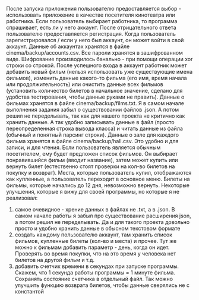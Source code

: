 После запуска приложения пользователю предоставляется выбор - использовать приложение в качестве посетителя кинотеатра или работника.
Если пользователь выбирает работника, то программа спрашивает, есть ли у него аккаунт. После отрицательного ответа пользователю предоставляется регистрация.
Когда пользователь зарегистрировался / если у него был аккаунт, он может войти в свой аккаунт. Данные об аккаунтах хранятся в файле cinema/backup/accounts.csv. Все пароли хранятся в зашифрованном виде. Шифрование производилось банально - при помощи операции xor строки со строкой.
После успешного входа в аккаунт работник может добавить новый фильм (нельзя использовать уже существующие имена фильмов), изменить данные какого-то фильма (его имя, время начала или продолжительность) или очистить данные всех фильмов (установить количество билетов в начальное значение, сделано для удобства тестирования, чтобы данные руками не править). Данные о фильмах хранятся в файле cinema/backup/films.txt. Я в самом начале выполнения задания забыл о существовании файлов .json. А потом решил не переделывать, так как для нашего проекта не критично как хранить данные. А так удобно записывать данные в файл (просто переопределенная строка вывода класса) и читать данные из файла (обычный и понятный парсинг строки). Данные о зале для каждого фильма хранятся в файле cinema/backup/hall.csv. Это удобно и для записи, и для чтения.
Если пользователь является обычным посетителем, ему будет предложен список фильмов. Он выбирает понравившийся фильм (вводит название), затем может купить или вернуть билет (естественно стоят проверки на кол-во билетов на покупку и возврат). Места, которые пользователь купил, отображаются как купленные, а пользователь переходит в основное меню. Билеты на фильмы, которые начались до 12 дня, невозможно вернуть.
Некоторые улучшения, которые я вижу для своей программы, но которые я не реализовал:
1) самое очевидное - хрение данных в файлах не .txt, а в .json. В самом начале работы я забыл про существование расширения json, а потом решил не переделывать. Да и для такого проекта довольно просто и удобно хранить данные в обысном текстовом формате
2) создать каждому пользователю аккаунт, там хранить список фильмов, купленные билеты (кол-во и места) и прочее. Тут же можно к фильмам добавить параметр - день, когда он идет. Проверять во время покупки, что на это время у человека нет билетов на другой фильм и т.д.
3) добавить счетчик времени в секундах при запуске программы. Скажем, что 1 секунда работы программы = 1 минуте фильма. Сохранять состояние счетчика в отдельный файл. Так можно улучшить функцию возврата билетов, чтобы данные сверялись не с константой
